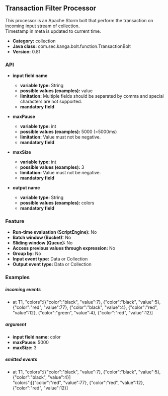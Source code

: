 Transaction Filter Processor
----------------------

This processor is an Apache Storm bolt that perform the transaction on incoming input stream of collection.<br>
Timestamp in meta is updated to current time.

* __Category:__ collection
* __Java class:__ com.sec.kanga.bolt.function.TransactionBolt
* __Version:__ 0.81

### API

* __input field name__
    * __variable type:__ String
    * __possible values (examples):__ value
    * __limitation:__ Multiple fields should be separated by comma and special characters are not supported.
    * __mandatory field__

* __maxPause__
    * __variable type:__ int
    * __possible values (examples):__ 5000 (=5000ms)
    * __limitation:__ Value must not be negative.
    * __mandatory field__

* __maxSize__
    * __variable type:__ int
    * __possible values (examples):__ 3
    * __limitation:__ Value must not be negative.
    * __mandatory field__

* __output name__
    * __variable type:__ String
    * __possible values (examples):__ colors
    * __mandatory field__
	
	
### Feature

* __Run-time evaluation (ScriptEngine):__ No
* __Batch window (Bucket):__ No
* __Sliding window (Queue):__ No
* __Access previous values through expression:__ No
* __Group by:__ No
* __Input event type:__ Data or Collection
* __Output event type:__ Data or Collection


### Examples

##### incoming events
* at T1, "colors":[{"color":"black", "value":7}, {"color":"black", "value":5}, {"color":"red", "value":77},
{"color":"black", "value":4}, {"color":"red", "value":12}, {"color":"green", "value":4}, {"color":"red", "value":12}]


##### argument
* __input field name:__ color
* __maxPause:__ 5000
* __maxSize:__ 3

##### emitted events
* at T1, "colors":[{"color":"black", "value":7}, {"color":"black", "value":5}, {"color":"black", "value":4}]
</br>"colors":[{"color":"red", "value":77}, {"color":"red", "value":12}, {"color":"red", "value":12}]
